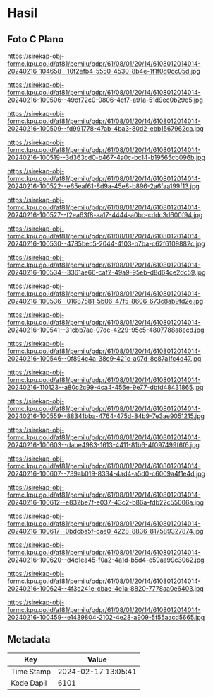 # Hasil

## Foto C Plano

https://sirekap-obj-formc.kpu.go.id/af81/pemilu/pdpr/61/08/01/20/14/6108012014014-20240216-104658--10f2efb4-5550-4530-8b4e-1f1f0d0cc05d.jpg

https://sirekap-obj-formc.kpu.go.id/af81/pemilu/pdpr/61/08/01/20/14/6108012014014-20240216-100506--49df72c0-0806-4cf7-a91a-51d9ec0b29e5.jpg

https://sirekap-obj-formc.kpu.go.id/af81/pemilu/pdpr/61/08/01/20/14/6108012014014-20240216-100509--fd991778-47ab-4ba3-80d2-ebb1567962ca.jpg

https://sirekap-obj-formc.kpu.go.id/af81/pemilu/pdpr/61/08/01/20/14/6108012014014-20240216-100519--3d363cd0-b467-4a0c-bc14-b19565cb096b.jpg

https://sirekap-obj-formc.kpu.go.id/af81/pemilu/pdpr/61/08/01/20/14/6108012014014-20240216-100522--e65eaf61-8d9a-45e8-b896-2a6faa199f13.jpg

https://sirekap-obj-formc.kpu.go.id/af81/pemilu/pdpr/61/08/01/20/14/6108012014014-20240216-100527--f2ea63f8-aa17-4444-a0bc-cddc3d600f94.jpg

https://sirekap-obj-formc.kpu.go.id/af81/pemilu/pdpr/61/08/01/20/14/6108012014014-20240216-100530--4785bec5-2044-4103-b7ba-c62f6109882c.jpg

https://sirekap-obj-formc.kpu.go.id/af81/pemilu/pdpr/61/08/01/20/14/6108012014014-20240216-100534--3361ae66-caf2-49a9-95eb-d8d64ce2dc59.jpg

https://sirekap-obj-formc.kpu.go.id/af81/pemilu/pdpr/61/08/01/20/14/6108012014014-20240216-100536--01687581-5b06-47f5-8606-673c8ab9fd2e.jpg

https://sirekap-obj-formc.kpu.go.id/af81/pemilu/pdpr/61/08/01/20/14/6108012014014-20240216-100541--31cbb7ae-07de-4229-95c5-4807788a8ecd.jpg

https://sirekap-obj-formc.kpu.go.id/af81/pemilu/pdpr/61/08/01/20/14/6108012014014-20240216-100546--0f894c4a-38e9-421c-a07d-8e87a1fc4d47.jpg

https://sirekap-obj-formc.kpu.go.id/af81/pemilu/pdpr/61/08/01/20/14/6108012014014-20240216-110123--a80c2c99-4ca4-456e-9e77-dbfd48431865.jpg

https://sirekap-obj-formc.kpu.go.id/af81/pemilu/pdpr/61/08/01/20/14/6108012014014-20240216-100559--88341bba-4764-475d-84b9-7e3ae9051215.jpg

https://sirekap-obj-formc.kpu.go.id/af81/pemilu/pdpr/61/08/01/20/14/6108012014014-20240216-100603--dabe4983-1613-4411-81b6-4f097499f6f6.jpg

https://sirekap-obj-formc.kpu.go.id/af81/pemilu/pdpr/61/08/01/20/14/6108012014014-20240216-100607--739ab019-8334-4ad4-a5d0-c6009a4f1e4d.jpg

https://sirekap-obj-formc.kpu.go.id/af81/pemilu/pdpr/61/08/01/20/14/6108012014014-20240216-100612--e832be7f-e037-43c2-b86a-fdb22c55006a.jpg

https://sirekap-obj-formc.kpu.go.id/af81/pemilu/pdpr/61/08/01/20/14/6108012014014-20240216-100617--0bdcba5f-cae0-4228-8836-817589327874.jpg

https://sirekap-obj-formc.kpu.go.id/af81/pemilu/pdpr/61/08/01/20/14/6108012014014-20240216-100620--d4c1ea45-f0a2-4a1d-b5d4-e59aa99c3062.jpg

https://sirekap-obj-formc.kpu.go.id/af81/pemilu/pdpr/61/08/01/20/14/6108012014014-20240216-100624--4f3c241e-cbae-4e1a-8820-7778aa0e6403.jpg

https://sirekap-obj-formc.kpu.go.id/af81/pemilu/pdpr/61/08/01/20/14/6108012014014-20240216-100459--e1439804-2102-4e28-a909-5f55aacd5665.jpg


## Metadata

| Key        | Value               |
| ---------- | ------------------- |
| Time Stamp | 2024-02-17 13:05:41 |
| Kode Dapil | 6101                |



